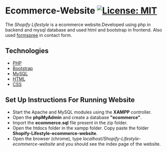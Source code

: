 # Ecommerce-Website [![License: MIT](https://img.shields.io/badge/License-MIT-yellow.svg)](https://opensource.org/licenses/MIT)
The *Shopify Lifestyle* is a ecommerce website.Developed using php in backend and mysql database and used html and bootstrap in frontend.
Also used [formspree](https://formspree.io) in contact form.

## Technologies
- [PHP](https://www.php.net/docs.php)
- [Bootstrap](https://getbootstrap.com)
- [MySQL](https://www.mysql.com)
- [HTML](https://www.w3schools.com/html/default.asp)
- [CSS](https://www.w3schools.com/css/default.asp)

## Set Up Instructions For Running Website
- Start the Apache and MySQL modules using the **XAMPP** controller.
- Open the **phpMyAdmin** and create a database **"ecommerce"**. 
- Import the **ecommerce.sql** file present in the zip folder.
- Open the htdocs folder in the xampp folder. Copy paste the folder **Shopify-Lifestyle-ecommerce-website**.
- Open the browser (chrome), type *localhost/Shopify-Lifestyle-ecommerce-website* and you should see the index page of the website.
